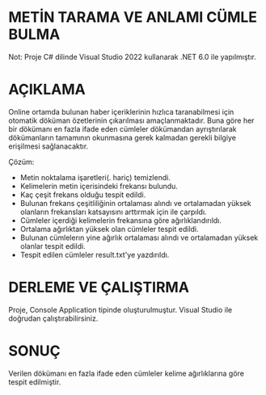 # METİN TARAMA VE ANLAMI CÜMLE BULMA
Not: Proje C# dilinde Visual Studio 2022 kullanarak .NET 6.0 ile yapılmıştır.

# AÇIKLAMA

Online ortamda bulunan haber içeriklerinin hızlıca taranabilmesi için otomatik döküman özetlerinin çıkarılması amaçlanmaktadır. Buna göre her bir dökümanı en fazla ifade eden cümleler 
dökümandan ayrıştırılarak dökümanların tamamının okunmasına gerek kalmadan gerekli bilgiye erişilmesi sağlanacaktır.

Çözüm:
* Metin noktalama işaretleri(. hariç) temizlendi.
* Kelimelerin metin içerisindeki frekansı bulundu.
* Kaç çeşit frekans olduğu tespit edildi.
* Bulunan frekans çeşitliliğinin ortalaması alındı ve ortalamadan yüksek olanların frekansları katsayısını arttırmak için ile çarpıldı.
* Cümleler içerdiği kelimelerin frekansına göre ağırlıklandırıldı.
* Ortalama ağırlıktan yüksek olan cümleler tespit edildi.
* Bulunan cümlelerın yine ağırlık ortalaması alındı ve ortalamadan yüksek olanlar tespit edildi.
* Tespit edilen cümleler result.txt'ye yazdırıldı. 


# DERLEME VE ÇALIŞTIRMA

Proje, Console Application tipinde oluşturulmuştur. Visual Studio ile doğrudan çalıştırabilirsiniz.

# SONUÇ

Verilen dökümanı en fazla ifade eden cümleler kelime ağırlıklarına göre tespit edilmiştir.
